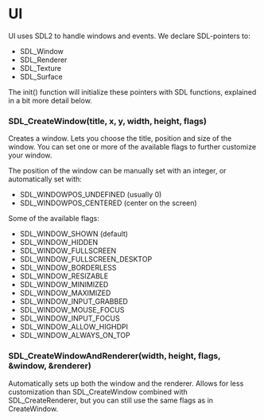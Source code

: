 # UI

UI uses SDL2 to handle windows and events. We declare SDL-pointers to:
- SDL_Window
- SDL_Renderer
- SDL_Texture
- SDL_Surface

The init() function will initialize these pointers with SDL functions, explained in a bit more detail below.


### SDL_CreateWindow(title, x, y, width, height, flags)

Creates a window. Lets you choose the title, position and size of the window. You can set one or more of the available flags to further customize your window.

The position of the window can be manually set with an integer, or automatically set with:
- SDL_WINDOWPOS_UNDEFINED (usually 0)
- SDL_WINDOWPOS_CENTERED (center on the screen)

Some of the available flags:
- SDL_WINDOW_SHOWN (default)
- SDL_WINDOW_HIDDEN
- SDL_WINDOW_FULLSCREEN
- SDL_WINDOW_FULLSCREEN_DESKTOP
- SDL_WINDOW_BORDERLESS
- SDL_WINDOW_RESIZABLE
- SDL_WINDOW_MINIMIZED
- SDL_WINDOW_MAXIMIZED
- SDL_WINDOW_INPUT_GRABBED
- SDL_WINDOW_MOUSE_FOCUS
- SDL_WINDOW_INPUT_FOCUS
- SDL_WINDOW_ALLOW_HIGHDPI
- SDL_WINDOW_ALWAYS_ON_TOP


### SDL_CreateWindowAndRenderer(width, height, flags, &window, &renderer)

Automatically sets up both the window and the renderer. Allows for less customization than SDL_CreateWindow combined with SDL_CreateRenderer, but you can still use the same flags as in CreateWindow.